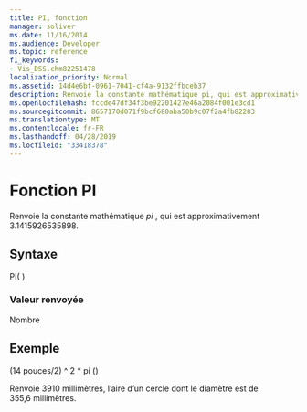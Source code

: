 ```yaml
---
title: PI, fonction
manager: soliver
ms.date: 11/16/2014
ms.audience: Developer
ms.topic: reference
f1_keywords:
- Vis_DSS.chm82251478
localization_priority: Normal
ms.assetid: 14d4e6bf-0961-7041-cf4a-9132ffbceb37
description: Renvoie la constante mathématique pi, qui est approximativement 3.1415926535898.
ms.openlocfilehash: fccde47df34f3be92201427e46a2084f001e3cd1
ms.sourcegitcommit: 8657170d071f9bcf680aba50b9c07f2a4fb82283
ms.translationtype: MT
ms.contentlocale: fr-FR
ms.lasthandoff: 04/28/2019
ms.locfileid: "33418378"
---
```

# <a name="pi-function"></a>Fonction PI

Renvoie la constante mathématique *pi* , qui est approximativement 3.1415926535898. 
  
## <a name="syntax"></a>Syntaxe

PI( )
  
### <a name="return-value"></a>Valeur renvoyée

Nombre
  
## <a name="example"></a>Exemple

(14 pouces/2) ^ 2 \* pi () 
  
Renvoie 3910 millimètres, l’aire d’un cercle dont le diamètre est de 355,6 millimètres. 
  

